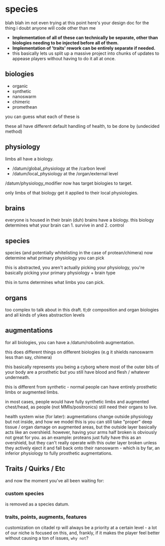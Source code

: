 
# species

blah blah im not even trying at this point here's your design doc for the thing i doubt anyone will code other than me

- **Implementation of all of these can technically be separate, other than biologies needing to be injected before all of them.**
- **Implementation of 'traits' rework can be entirely separate if needed.**
- this basically lets us split up a massive project into chunks of updates to appease players without having to do it all at once.

## biologies

- organic
- synthetic
- nanoswarm
- chimeric
- promethean

you can guess what each of these is

these all have different default handling of health, to be done by (undecided method)

## physiology

limbs all have a biology.

- /datum/global_physiology at the /carbon level
- /datum/local_physiology at the /organ/external level

/datum/physiology_modifier now has target biologies to target.

only limbs of that biology get it applied to their local physiologies.

## brains

everyone is housed in their brain (duh)
brains have a biology.
this biology determines what your brain can 1. survive in and 2. control

## species

species (and potentially whitelisting in the case of protean/chimera) now determine what primary physiology you can pick

this is abstracted, you aren't actually picking your physiology, you're basically picking your primary physiology + brain type

this in turns determines what limbs you can pick.

## organs

too complex to talk about in this draft. tl;dr composition and organ biologies and all kinds of yikes abstraction levels

## augmentations

for all biologies, you can have a /datum/robolimb augmentation.

this does different things on different biologies (e.g it shields nanoswarm less than say, chimera)

this basically represents you being a cyborg where most of the outer bits of your body are a prosthetic but you still have blood and flesh / whatever underneath.

this is different from synthetic - normal people can have entirely prosthetic limbs or augmented limbs.

in most cases, people would have fully synthetic limbs and augmented chest/head, as people (not MMIs/positronics) still need their organs to live.

health system wise (for later): augmentations change outside physiology but not inside, and how we model this is you can still take "proper" deep tissue / organ damage on augmented areas, but the outside layer basically acts like an overshield. however, having your arms half broken is obviously not great for you. as an example: proteans just fully have this as an overshield, but they can't really operate with this outer layer broken unless they actively eject it and fall back onto their nanoswarm - which is by far, an inferior physiology to fully prosthetic augmentations.

## Traits / Quirks / Etc

and now the moment you've all been waiting for:

### custom species

is removed as a species datum.

### traits, points, augments, features

customization on citadel rp will always be a priority at a certain level - a lot of our niche is focused on this, and, frankly, if it makes the player feel better without causing a ton of issues, `why not`?
